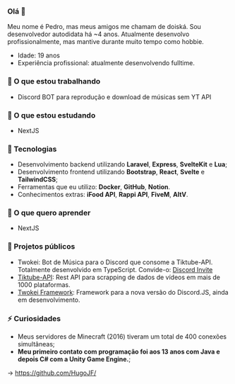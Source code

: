 ### Olá 👋

 Meu nome é Pedro, mas meus amigos me chamam de doiská. Sou desenvolvedor autodidata há ~4 anos. Atualmente desenvolvo profissionalmente, mas mantive durante muito tempo como hobbie.

- Idade: 19 anos
- Experiência profissional: atualmente desenvolvendo fulltime.

### 🔭 O que estou trabalhando
 - Discord BOT para reprodução e download de músicas sem YT API

### 📖 O que estou estudando
 - NextJS

### 🤖 Tecnologias
 - Desenvolvimento backend utilizando **Laravel**, **Express**, **SvelteKit** e **Lua**;
 - Desenvolvimento frontend utilizando **Bootstrap**, **React**, **Svelte** e **TailwindCSS**;
 - Ferramentas que eu utilizo: **Docker**, **GitHub**, **Notion**.
 - Conhecimentos extras: **iFood API**, **Rappi API**, **FiveM**, **AltV**.
 
### 💃 O que quero aprender
 - NextJS

### 📰 Projetos públicos

- Twokei: Bot de Música para o Discord que consome a Tiktube-API. Totalmente desenvolvido em TypeScript. Convide-o: [Discord Invite](https://discord.com/api/oauth2/authorize?client_id=926580642798534666&permissions=37088600&scope=bot%20applications.commands)
- [Tiktube-API](https://github.com/doiska/Tiktube-API): Rest API para scrapping de dados de vídeos em mais de 1000 plataformas.
- [Twokei Framework](https://github.com/doiska/twokei-framework/tree/main/src/client): Framework para a nova versão do Discord.JS, ainda em desenvolvimento.

### ⚡ Curiosidades
 - Meus servidores de Minecraft (2016) tiveram um total de 400 conexões simultâneas;
 - **Meu primeiro contato com programação foi aos 13 anos com Java e depois C# com a Unity Game Engine.**;

-> https://github.com/HugoJF/
